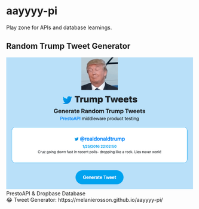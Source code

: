# aayyyy-pi
Play zone for APIs and database learnings.

## Random Trump Tweet Generator
<img src="generator.png" width="500"/>
PrestoAPI & Dropbase Database
<br>😂  Tweet Generator: https://melanierosson.github.io/aayyyy-pi/

